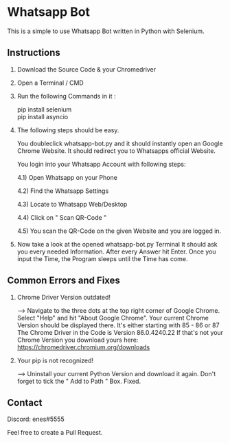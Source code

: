 # Whatsapp Bot

This is a simple to use Whatsapp Bot written in Python with Selenium.

## Instructions

1) Download the Source Code & your Chromedriver

2) Open a Terminal / CMD

3) Run the following Commands in it :
   
   pip install selenium  
   pip install asyncio
   
4) The following steps should be easy.
   
   You doubleclick whatsapp-bot.py and it should instantly open an Google Chrome Website.
   It should redirect you to Whatsapps official Website.
  
   You login into your Whatsapp Account with following steps:
   
   4.1) Open Whatsapp on your Phone
   
   4.2) Find the Whatsapp Settings
   
   4.3) Locate to Whatsapp Web/Desktop
   
   4.4) Click on " Scan QR-Code "
   
   4.5) You scan the QR-Code on the given Website and you are logged in.
      
5) Now take a look at the opened whatsapp-bot.py Terminal
   It should ask you every needed Information.
   After every Answer hit Enter.
   Once you input the Time, the Program sleeps until the Time has come.
   
## Common Errors and Fixes

1) Chrome Driver Version outdated!

   --> Navigate to the three dots at the top right corner of Google Chrome.
       Select "Help" and hit "About Google Chrome".
       Your current Chrome Version should be displayed there. It's either starting with 85 - 86 or 87
       The Chrome Driver in the Code is Version 86.0.4240.22
       If that's not your Chrome Version you download yours here: https://chromedriver.chromium.org/downloads
       
2) Your pip is not recognized!

   --> Uninstall your current Python Version and download it again.
       Don't forget to tick the " Add to Path " Box. Fixed.
       
## Contact

Discord: enes#5555

Feel free to create a Pull Request. 
